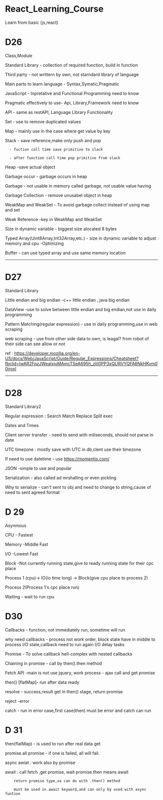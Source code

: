 # React_Learning_Course
Learn from basic (js,react)

# D26
Class,Module

Standard Library - collection of required function, build in function

Third party - not writtern by own, not starndard library of language

Main parts to learn language - Syntax,Symatic,Pragmatic

JavaScript - Inpretative and Functional Programming need to know

Pragmatic effectively to use- Api, Library,Framework need to know

API - same as restAPI, Language Library Functionality

Set - use to remove duplicated values

Map - mainly use in the case where get value by key

Stack 
      - save reference,make only push and pop 

      - fuction call time save primitive to slack

      - after function call time pop primitive from slack

Heap -save actual object

Garbage occur - garbage occurs in heap

Garbage - not usable in memory called garbage, not usable value having

Garbage Collection - remove unusabel object in heap

WeakMap and WeakSet - To avoid garbage collect instead of using map and set

Weak Reference -key in WeakMap and WeakSet

Size in dynamic variable - biggest size alocated 8 bytes

Typed Array(Uint8Array,Int32Array,etc.) - size in dynamic variable to adjust memory and cpu -Optimizing

Buffer - can use typed array and use same memory location


--------------------------------------------------------------------------------------


# D27

Standard Library

Little endian and big endian -c++ little endian , java big endian

DataView -use to solve between little endian and big endian,not use in daily programming

Pattern Matching(regular expression) - use in daily programming,use in web scraping

web scraping - use from other side data to own, is leagal? from robot of their side can see allow or not

ref : https://developer.mozilla.org/en-US/docs/Web/JavaScript/Guide/Regular_Expressions/Cheatsheet?fbclid=IwAR2FqzJWeaIxjuMAmcTSeA695h_zIiI0PP3xQLlRVYQFA6NkHKvm00iroxI


--------------------------------------------------------------------------------------

# D28
Standard Library2

Regular expression :
Search 
Match
Replace
Split
exec

Dates and Times

Client server transfer - need to send with miliseconds, should not parse in date

UTC timezone : mostly save with UTC in db,clent use their timezone

If need to use datetime - use https://momentjs.com/

JSON -simple to use and popular

Serialization - also called ad mrshalling or even pickling

Why to serialize - can't sent to obj and need to change to string,cause of need to sent agreed format



# D 29
Asynmous

CPU - Fastest

Memory -Middle Fast

I/O -Lowest Fast

Block -Not currently running state,give to ready running state for their cpc place 

Process 1 (cpu)-> IO(io time long) -> Block(give cpu place to process 2)

Process 2(Process 1's cpc place run)


Waiting - wait to run cpu


# D30

Callbacks - function, not immediately run, sometime will run

why need callbacks - process not work order, block state have in middle to process I/O state,callback need to run again I/O delay tasks 

Promise - To solve callback hell-complex with nested callbacks

Chaining in promise - call by then().then method

Fetch API -main is not use jquery, work process - ajax call and get  promise

then() [flatMap]- run after data ready

resolve - success,result get in then() stage, return promise 

reject -error

catch - run in error case,first case(then) must be error and catch can run

# D 31
then(flatMap) - is used to run after real data get

promise.all promise - if one is failed, all will fail.

async awiat : work also by promise

await : call fetch ,get promise, wait promise.then means await

        return promise type,so can do with .then() method

        must be used in await keyword,and can only by used with async funtion









